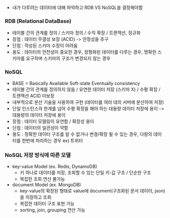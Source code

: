 - 내가 다루려는 데이터에 대해 파악하고 RDB VS NoSQL을 결정해야함

### RDB (Relational DataBase)
- 테이블 간의 관계를 정의 / 스키마 정의 / 수직 확장 / 트랜잭션, 정규화
- 장점 : 데이터 무결성 보장 (ACID) -> 안정성을 추구
- 단점 : 작성된 스키마 수정이 어려움
- 용도 : 데이터의 안전성이 중요한 경우, 정형화된 데이터를 다루는 경우, 명확한 스키마를 요구하며 스키마의 구조가 변경되지 않는 경우

### NoSQL
- BASE = Basically Available Soft-state Eventually consistency
- 테이블 간의 관계를 정의하지 않음 / 유연한 데이터 저장 (스키마 X) / 수평 확장 / 트랜잭션 ACID 미보장
- 내부적으로 분산 기술을 사용하여 구현 (데이터를 여러 대의 서버에 분산하여 저장)
- 단일 인스턴스의 한계를 넘어 수평 확장을 해야 하는 대용량 데이터 저장에 용이 -> 대용량의 데이터 저장에 용이 
- 장점 : 데이터 모델링이 유연함 / 확장성 용이
- 단점 : 데이터의 일관성이 약함
- 용도 : 정확한 데이터 구조를 알 수 없거나 변경/확장 될 수 있는 경우, 다량의 데이터를 한번에 처리하는 경우 ex) 트위터

### NoSQL 저장 방식에 따른 모델
- key-value Model (ex. Redis, DynamoDB)
  - 키 하나로 데이터를 저장, 조회할 수 있는 단일 키-값 구조 / 단순한 구조
  - 복잡한 조회 연산 불가능
- document Model (ex. MongoDB)
  - key-value의 확장된 형태로 value에 document(구조화된 문서 데이터, json)을 저장하고 조회
  - 복잡한 데이터 구조 표현 가능
  - sorting, join, grouping 연산 가능
